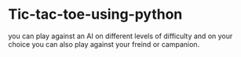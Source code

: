 # Tic-tac-toe-using-python
you can play against an AI on different levels of difficulty and on your choice you can also play against your freind or campanion. 
